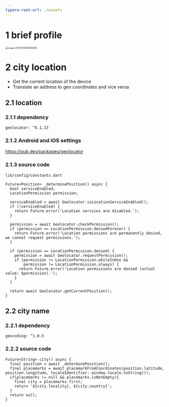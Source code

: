 ```yaml
---
typora-root-url: ./assets
---
```


# 1 brief profile

<img src="/image-20210117000659290.png" alt="image-20210117000659290" style="zoom:50%;" />

# 2 city location

- Get the current location of the device
- Translate an address to geo coordinates and vice versa

## 2.1 location

### 2.1.1 dependency

```
geolocator: ^6.1.13
```

### 2.1.2 Android and iOS settings

https://pub.dev/packages/geolocator

### 2.1.3 source code

`lib/config/constants.dart`

```
Future<Position> _determinePosition() async {
  bool serviceEnabled;
  LocationPermission permission;

  serviceEnabled = await Geolocator.isLocationServiceEnabled();
  if (!serviceEnabled) {
    return Future.error('Location services are disabled.');
  }

  permission = await Geolocator.checkPermission();
  if (permission == LocationPermission.deniedForever) {
    return Future.error('Location permissions are permanently denied, we cannot request permissions.');
  }

  if (permission == LocationPermission.denied) {
    permission = await Geolocator.requestPermission();
    if (permission != LocationPermission.whileInUse &&
        permission != LocationPermission.always) {
      return Future.error('Location permissions are denied (actual value: $permission).');
    }
  }

  return await Geolocator.getCurrentPosition();
}
```



## 2.2 city name

### 2.2.1 dependency

```
geocoding: ^1.0.5
```

### 2.2.2  source code

```
Future<String> city() async {
  final position = await _determinePosition();
  final placemarks = await placemarkFromCoordinates(position.latitude, position.longitude, localeIdentifier: window.locale.toString());
  if(placemarks != null && placemarks.isNotEmpty){
    final city = placemarks.first;
    return '${city.locality}, ${city.country}';
  }
  return null;
}
```







